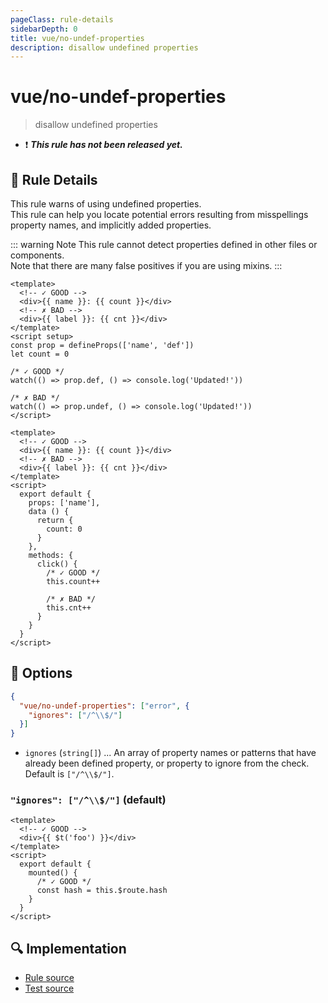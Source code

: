 ```yaml
---
pageClass: rule-details
sidebarDepth: 0
title: vue/no-undef-properties
description: disallow undefined properties
---
```

# vue/no-undef-properties

> disallow undefined properties

- :exclamation: <badge text="This rule has not been released yet." vertical="middle" type="error"> ***This rule has not been released yet.*** </badge>

## :book: Rule Details

This rule warns of using undefined properties.  
This rule can help you locate potential errors resulting from misspellings property names, and implicitly added properties.

::: warning Note
This rule cannot detect properties defined in other files or components.  
Note that there are many false positives if you are using mixins.
:::

<eslint-code-block :rules="{'vue/no-undef-properties': ['error']}">

```vue
<template>
  <!-- ✓ GOOD -->
  <div>{{ name }}: {{ count }}</div>
  <!-- ✗ BAD -->
  <div>{{ label }}: {{ cnt }}</div>
</template>
<script setup>
const prop = defineProps(['name', 'def'])
let count = 0

/* ✓ GOOD */
watch(() => prop.def, () => console.log('Updated!'))

/* ✗ BAD */
watch(() => prop.undef, () => console.log('Updated!'))
</script>
```

</eslint-code-block>

<eslint-code-block :rules="{'vue/no-undef-properties': ['error']}">

```vue
<template>
  <!-- ✓ GOOD -->
  <div>{{ name }}: {{ count }}</div>
  <!-- ✗ BAD -->
  <div>{{ label }}: {{ cnt }}</div>
</template>
<script>
  export default {
    props: ['name'],
    data () {
      return {
        count: 0
      }
    },
    methods: {
      click() {
        /* ✓ GOOD */
        this.count++

        /* ✗ BAD */
        this.cnt++
      }
    }
  }
</script>
```

</eslint-code-block>

## :wrench: Options

```json
{
  "vue/no-undef-properties": ["error", {
    "ignores": ["/^\\$/"]
  }]
}
```

- `ignores` (`string[]`) ... An array of property names or patterns that have already been defined property, or property to ignore from the check. Default is `["/^\\$/"]`.

### `"ignores": ["/^\\$/"]` (default)

<eslint-code-block :rules="{'vue/no-undef-properties': ['error', {ignores: ['/^\\$/']}]}">

```vue
<template>
  <!-- ✓ GOOD -->
  <div>{{ $t('foo') }}</div>
</template>
<script>
  export default {
    mounted() {
      /* ✓ GOOD */
      const hash = this.$route.hash
    }
  }
</script>
```

</eslint-code-block>

## :mag: Implementation

- [Rule source](https://github.com/vuejs/eslint-plugin-vue/blob/master/lib/rules/no-undef-properties.js)
- [Test source](https://github.com/vuejs/eslint-plugin-vue/blob/master/tests/lib/rules/no-undef-properties.js)
